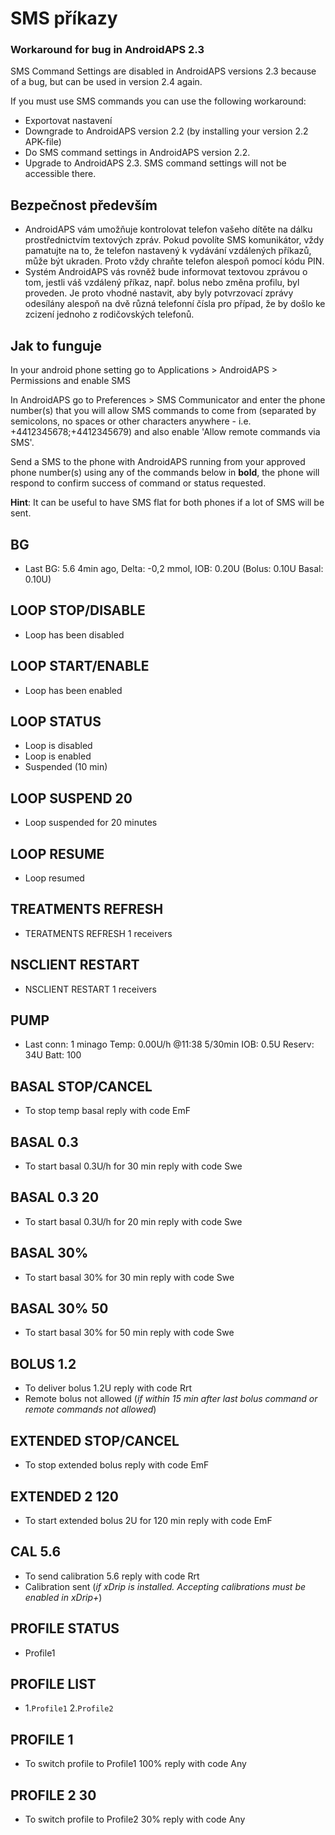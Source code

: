 # SMS příkazy

### Workaround for bug in AndroidAPS 2.3

SMS Command Settings are disabled in AndroidAPS versions 2.3 because of a bug, but can be used in version 2.4 again.

If you must use SMS commands you can use the following workaround:

- Exportovat nastavení
- Downgrade to AndroidAPS version 2.2 (by installing your version 2.2 APK-file)
- Do SMS command settings in AndroidAPS version 2.2.
- Upgrade to AndroidAPS 2.3. SMS command settings will not be accessible there.

## Bezpečnost především

- AndroidAPS vám umožňuje kontrolovat telefon vašeho dítěte na dálku prostřednictvím textových zpráv. Pokud povolíte SMS komunikátor, vždy pamatujte na to, že telefon nastavený k vydávání vzdálených příkazů, může být ukraden. Proto vždy chraňte telefon alespoň pomocí kódu PIN.
- Systém AndroidAPS vás rovněž bude informovat textovou zprávou o tom, jestli váš vzdálený příkaz, např. bolus nebo změna profilu, byl proveden. Je proto vhodné nastavit, aby byly potvrzovací zprávy odesílány alespoň na dvě různá telefonní čísla pro případ, že by došlo ke zcizení jednoho z rodičovských telefonů.

## Jak to funguje

In your android phone setting go to Applications > AndroidAPS > Permissions and enable SMS

In AndroidAPS go to Preferences > SMS Communicator and enter the phone number(s) that you will allow SMS commands to come from (separated by semicolons, no spaces or other characters anywhere - i.e. +4412345678;+4412345679) and also enable 'Allow remote commands via SMS'.

Send a SMS to the phone with AndroidAPS running from your approved phone number(s) using any of the commands below in **bold**, the phone will respond to confirm success of command or status requested.

**Hint**: It can be useful to have SMS flat for both phones if a lot of SMS will be sent.

## BG

- Last BG: 5.6 4min ago, Delta: -0,2 mmol, IOB: 0.20U (Bolus: 0.10U Basal: 0.10U)

## LOOP STOP/DISABLE

- Loop has been disabled

## LOOP START/ENABLE

- Loop has been enabled

## LOOP STATUS

- Loop is disabled
- Loop is enabled
- Suspended (10 min)

## LOOP SUSPEND 20

- Loop suspended for 20 minutes

## LOOP RESUME

- Loop resumed

## TREATMENTS REFRESH

- TERATMENTS REFRESH 1 receivers

## NSCLIENT RESTART

- NSCLIENT RESTART 1 receivers

## PUMP

- Last conn: 1 minago Temp: 0.00U/h @11:38 5/30min IOB: 0.5U Reserv: 34U Batt: 100

## BASAL STOP/CANCEL

- To stop temp basal reply with code EmF

## BASAL 0.3

- To start basal 0.3U/h for 30 min reply with code Swe

## BASAL 0.3 20

- To start basal 0.3U/h for 20 min reply with code Swe

## BASAL 30%

- To start basal 30% for 30 min reply with code Swe

## BASAL 30% 50

- To start basal 30% for 50 min reply with code Swe

## BOLUS 1.2

- To deliver bolus 1.2U reply with code Rrt
- Remote bolus not allowed (*if within 15 min after last bolus command or remote commands not allowed*)

## EXTENDED STOP/CANCEL

- To stop extended bolus reply with code EmF

## EXTENDED 2 120

- To start extended bolus 2U for 120 min reply with code EmF

## CAL 5.6

- To send calibration 5.6 reply with code Rrt
- Calibration sent (*if xDrip is installed. Accepting calibrations must be enabled in xDrip+*)

## PROFILE STATUS

- Profile1

## PROFILE LIST

- 1.`Profile1` 2.`Profile2`

## PROFILE 1

- To switch profile to Profile1 100% reply with code Any

## PROFILE 2 30

- To switch profile to Profile2 30% reply with code Any